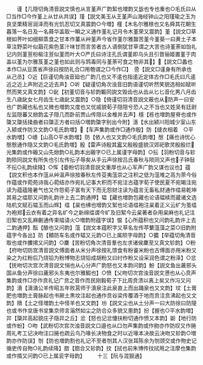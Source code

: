 <!-- { "loadSidebar": true } -->
　　谨【几隠切角清音説文慎也从言堇声广韵絜也増韵又毖也专也重也○毛氏曰从□当作□今作堇上从廿从共误】瑾【説文美玉从王堇声山海经钟山之阳瑾瑜之玉为良坚栗精宻润泽而有光饥忍切又真震韵○今増】槿【木名尔雅榇也又名舜其花朝生暮落一名日及一名蕣华盖取一瞬之义通作堇礼记月令木堇荣又震韵】堇【説文□草根如荠叶如细柳蒸食之甘本作蓳从艸堇声今省作堇尔雅齧苦堇今堇葵一曰黄土子本草注野菜叶似蕺花紫色茎汁味甘而言苦者古人语倒犹甘草谓之大苦也诗堇荼如饴礼记内则堇荁枌榆注荁似堇而叶大○严氏曰诗注孔氏谓堇即乌头且引晋骊姬置堇于肉盖以堇为尔雅芨堇之堇也如此则与鸩毒同与堇荼可食之物非其】【説文□蠡也本作□从豆蒸省声徐曰按防礼合□用匏谓之□今作□】　巹【説文□谨身有所承也从己丞】○近【巨谨切角浊音廹也广韵几也又不逺也指逺近定体古作□毛氏曰凡逺近之近上声附近之近去声】○听【疑谨切角次浊音旧韵语谨切听然笑貌选相如赋听然而笑又真文韵】○龀【初堇切音与轸韵辴同説文毁齿也从齿从匕匕音化男八月齿生八歳龀女七月齿生七歳龀又震韵】○隐【倚谨切羽清音説文蔽也从防声一曰安也广韵藏也私也又微也増韵又度也又忧戚貌荀子隠隠兮恐人之不当也又姓吴有廷尉左监隠蕃又焮韵孟子隠几而卧前贾山传隠以金椎并去声】檼【栋也増韵屋脊也或作櫽又櫽括揉曲者曰櫽正方者曰括○増韵櫽字别出今附】濦【水出颍川阳城少室山东入颍或作防又文韵○毛氏韵増】【车声集韵或作□通作殷】防【缝衣相着　○平水韵増】○嶾【山高○平水韵増】防【依人也又文韵○毛氏韵増】慇【痛也诗忧心慇慇通作隐又文韵○毛氏韵増】殷【雷声诗殷其靁又殷殷盛貌汉郊祀歌灵殷殷烂光集韵或作磤又山先焮韵○礼韵本出磤字○已上属谨字母韵】○抎【羽粉切音与轸韵陨同説文有所失也引左传抎子辱矣从手云声徐按吕氏春秋与陨同又声也子钟鼔不抎○礼韵续降】○恽【委粉切羽清音説文重厚也从心军声广韵又谋也议也】蕴【説文积也本作蕰从艸温声徐按春秋左传芟夷蕰崇之注积之低为蕰堆之高为萗今俗作蕴或作菀苑诗我心菀结亦作宛礼记事大积而不宛注古蕴字荀子使民夏不宛暍注宛读为蕴蕴隆暑气也又作怨荀子富有天下而无怨财注读为蕴言无畜私财通作缊易乾坤其易之缊耶又问韵礼韵许上去二韵通押】韫【藏也増韵包藏也论语韫椟而蔵诸文选陆机文赋石韫玉而山辉】缊【枲也绋也增韵又絮也论语缊袍注枲着正义云纩为茧缊为袍郑云衣有着之异名纩今之新绵缊谓今纩及旧絮今云枲著者杂用枲麻也礼记注旧絮也又乱麻蒯通传束緼请火○増韵附蕴字误】愠【心所蕴积也又问韵礼韵许上去二韵通押】酝【酿也又问韵】蕰【説文本蕴积字又草名左传苹蘩蕰藻之菜○旧韵附蕴字今各出】防【轒防车名或作辒又元韵○已上属陨字母韵】○攟【举蕴切角清音取也或作攈捃又问韵】○麇【苦粉切角次清音羣也左求诸侯麇至又真文轸韵】○粉【府吻切防宫清音説文傅面者从米分声徐按礼馈食有粉餈米粉也古傅面亦用米粉又染之为红粉后乃烧铅为粉博物志烧铅成胡粉又曰纣作粉又设采润色谓之粉泽】○忿【抚吻切次宫次清音説文悁也从心分声广韵怒也又本韵问韵】魵【説文鱼出薉邪头国从鱼分声徐曰薉邪头东夷也尔雅鰕也】○愤【父吻切次宫浊音説文懑也从心贲声集韵或作□亦作贲礼记广贲之音作而民刚毅荀子下比周贲溃以离上矣又作冯又问韵】濆【濆涌公羊传昭五年败莒师于濆泉注此泉直上而出踊泉也又文韵】坟【土膏肥也増韵土膏脉起也书厥土黒坟注起也通作贲谷梁传覆酒于地而贲注贲沸起也又文韵】羵【土之怪増韵土中怪羊也又文韵】坋【説文尘也从土分声一曰大防徐曰防隄也或书作坌唐书坌集京师言滃然如尘之防合众多貌又慁韵】扮【握也○平水韵増】弅【櫽弅高起貌庄子隐弅之丘】忿【怒也记忿懥扶粉切通作愤又本韵】鼢【地行防或作蚡】○吻【武粉切次宫次浊音説文口邉也从口勿声集韵或作肳亦作防叹又作腃周礼考工记决吻注口腃也疏云鸟乃喙长决物食之时以近喙本决故云决吻又轸韵○増韵亦作防误】刎【防也増韵割也礼记不至者刎其人汉张耳陈余为刎颈交或作歾史记循吏传自歾○礼韵续降】脗【脗合又轸韵】抆【拭也前朱博传抆拭用之注摩也集韵或作捪又问韵○已上属衮字母韵】
　　十三【阮与混狠通】
